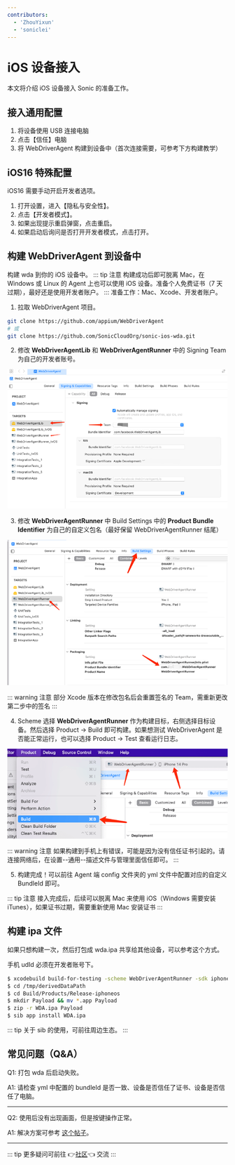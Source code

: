 ```yaml
---
contributors:
  - 'ZhouYixun'
  - 'soniclei'
---
```


# iOS 设备接入

本文将介绍 iOS 设备接入 Sonic 的准备工作。

## 接入通用配置

1. 将设备使用 USB 连接电脑
2. 点击【信任】电脑
3. 将 WebDriverAgent 构建到设备中（首次连接需要，可参考下方构建教学）

## iOS16 特殊配置

iOS16 需要手动开启开发者选项。

1. 打开设置，进入【隐私与安全性】。
2. 点击【开发者模式】。
3. 如果出现提示重启弹窗，点击重启。
4. 如果启动后询问是否打开开发者模式，点击打开。

## 构建 WebDriverAgent 到设备中

构建 wda 到你的 iOS 设备中。
::: tip 注意
构建成功后即可脱离 Mac，在 Windows 或 Linux 的 Agent 上也可以使用 iOS 设备。准备个人免费证书（7 天过期），最好还是使用开发者账户。
:::
准备工作：Mac、Xcode、开发者账户。

1. 拉取 WebDriverAgent 项目。

```bash
git clone https://github.com/appium/WebDriverAgent
# 或
git clone https://github.com/SonicCloudOrg/sonic-ios-wda.git
```

2. 修改 **WebDriverAgentLib** 和 **WebDriverAgentRunner** 中的 Signing Team 为自己的开发者账号。

![ios1](./images/ios1.png)

3. 修改 **WebDriverAgentRunner** 中 Build Settings 中的 **Product Bundle Identifier**
   为自己的自定义包名（最好保留 WebDriverAgentRunner 结尾）

![ios2](./images/ios2.png)

::: warning 注意
部分 Xcode 版本在修改包名后会重置签名的 Team，需重新更改第二步中的签名
:::

4. Scheme 选择 **WebDriverAgentRunner** 作为构建目标，右侧选择目标设备。然后选择 Product -> Build 即可构建。如果想测试
   WebDriverAgent 是否能正常运行，也可以选择 Product -> Test 查看运行日志。

![ios3](./images/ios3.png)

::: warning 注意
如果构建到手机上有错误，可能是因为没有信任证书引起的。请连接网络后，在设置--通用--描述文件与管理里面信任即可。
:::

5. 构建完成！可以前往 Agent 端 config 文件夹的 yml 文件中配置对应的自定义 BundleId 即可。

::: tip 注意
接入完成后，后续可以脱离 Mac 来使用 iOS（Windows 需要安装 iTunes），如果证书过期，需要重新使用 Mac 安装证书
:::

## 构建 ipa 文件

如果只想构建一次，然后打包成 wda.ipa 共享给其他设备，可以参考这个方式。

手机 udId 必须在开发者账号下。

```bash
$ xcodebuild build-for-testing -scheme WebDriverAgentRunner -sdk iphoneos -configuration Release -derivedDataPath /tmp/derivedDataPath
$ cd /tmp/derivedDataPath
$ cd Build/Products/Release-iphoneos
$ mkdir Payload && mv *.app Payload
$ zip -r WDA.ipa Payload
$ sib app install WDA.ipa
```

::: tip
关于 sib 的使用，可前往周边生态。
:::

## 常见问题（Q&A）

Q1: 打包 wda 后启动失败。

A1: 请检查 yml 中配置的 bundleId 是否一致、设备是否信任了证书、设备是否信任了电脑。

---

Q2: 使用后没有出现画面，但是按键操作正常。

A1: 解决方案可参考 [这个帖子](https://sonic-cloud.wiki/d/27-ios)。

---

::: tip
更多疑问可前往 👉[社区](https://sonic-cloud.wiki)👈 交流
:::
